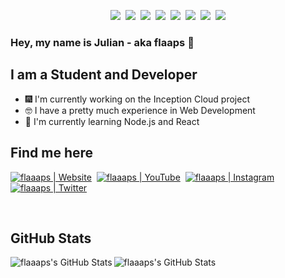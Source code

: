 <p align="center">
  <img src="https://img.shields.io/badge/html5%20-%23E34F26.svg?&style=for-the-badge&logo=html5&logoColor=white"/>&nbsp;
  <img src="https://img.shields.io/badge/css3%20-%231572B6.svg?&style=for-the-badge&logo=css3&logoColor=white"/>&nbsp;
  <img src="https://img.shields.io/badge/node.js%20-%2343853D.svg?&style=for-the-badge&logo=node.js&logoColor=white"/>&nbsp;
  <img src="https://img.shields.io/badge/javascript%20-%23323330.svg?&style=for-the-badge&logo=javascript&logoColor=%23F7DF1E"/>&nbsp;
  <img src="https://img.shields.io/badge/express.js%20-%23404d59.svg?&style=for-the-badge"/>&nbsp;
  <img src="https://img.shields.io/badge/git%20-%23F05033.svg?&style=for-the-badge&logo=git&logoColor=white"/>&nbsp;
  <img src="https://img.shields.io/badge/github%20-%23121011.svg?&style=for-the-badge&logo=github&logoColor=white"/>&nbsp;
  <img src ="https://img.shields.io/badge/MongoDB-%234ea94b.svg?&style=for-the-badge&logo=mongodb&logoColor=white"/>
</p>

### Hey, my name is Julian - aka flaaps 👋

## I am a Student and Developer
- 🎆 I'm currently working on the Inception Cloud project
- 🤓 I have a pretty much experience in Web Development
- 🌱 I'm currently learning Node.js and React

## Find me here

[<img alt="flaaaps | Website" src="https://img.shields.io/static/v1?label=Website&message=InceptionCloud&color=a55eea&style=for-the-badge&logo=none" />][website]&nbsp;
[<img alt="flaaaps | YouTube" src="https://img.shields.io/badge/YouTube-FF0000?style=for-the-badge&logo=youtube&logoColor=white" />][youtube]&nbsp;
[<img alt="flaaaps | Instagram" src="https://img.shields.io/badge/Instagram-E4405F?style=for-the-badge&logo=instagram&logoColor=white" />][instagram]&nbsp;
[<img alt="flaaaps | Twitter" src="https://img.shields.io/badge/Twitter-1DA1F2?style=for-the-badge&logo=twitter&logoColor=white" />][twitter]&nbsp;

<br/>

## GitHub Stats

<img align="left" alt="flaaaps's GitHub Stats" src="https://github-readme-stats.vercel.app/api?username=flaaaps&show_icons=true&hide_border=true&count_private=true&theme=ayu-mirage">
<img align="left" alt="flaaaps's GitHub Stats" src="https://github-readme-stats.vercel.app/api/top-langs/?username=flaaaps&hide_border=true&count_private=true&theme=ayu-mirage">

[website]: https://wening.me
[youtube]: https://www.youtube.com/channel/UCWF6V6hbXWRgSme8Ay4TsWQ
[twitter]: https://twitter.com/jvliix
[instagram]: https://www.instagram.com/flaaaps/
